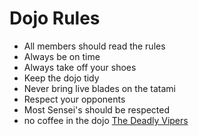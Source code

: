 Dojo Rules
==========
* All members should read the rules
* Always be on time
* Always take off your shoes
* Keep the dojo tidy
* Never bring live blades on the tatami
* Respect your opponents
* Most Sensei's should be respected
* no coffee in the dojo
[The Deadly Vipers](https://github.com/deadlyvipers)
